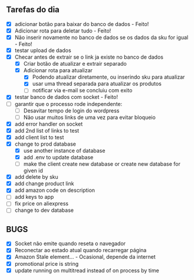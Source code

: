 ## Tarefas do dia


- [x] adicionar botão para baixar do banco de dados - Feito!
- [x] Adicionar rota para deletar tudo - Feito!
- [x] Não inserir novamente no banco de dados se os dados da sku for igual - Feito!
- [x] testar upload de dados
- [x] Checar antes de extrair se o link ja existe no banco de dados
    - [x] Criar botão de atualizar e extrair separado
    - [x] Adicionar rota para atualizar 
        - [x] Podendo atualizar diretamente, ou inserindo sku para atualizar
        - [x] usar uma thread separada para atualizar os produtos
        - [ ] notificar via e-mail se concluiu com exito

- [x] testar banco de dados com socket - Feito!
- [ ] garantir que o processo rode independente:
    - [ ] Desavitar tempo de login do wordpress
    - [ ] Não usar muitos links de uma vez para evitar bloqueio

- [x] add error handler on socket
- [x] add 2nd list of links to test
- [x] add client list to test
- [x] change to prod database
    - [x] use another instance of database
    - [x] add .env to update database
    - [ ] make the client create new database or create new database for given id
- [x] add delete by sku
- [x] add change product link
- [x] add amazon code on description
- [ ] add keys to app
- [ ] fix price on aliexpress
- [ ] change to dev database

## BUGS
- [x] Socket não emite quando reseta o navegador
- [x] Reconectar ao estado atual quando recarregar página
- [x] Amazon Stale element... - Ocasional, depende da internet
- [x] promotional price is string
- [x] update running on multitread instead of on process by time